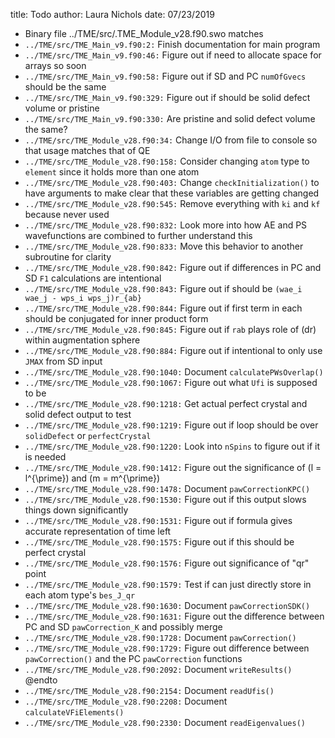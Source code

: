 title: Todo
author: Laura Nichols
date: 07/23/2019

* Binary file ../TME/src/.TME_Module_v28.f90.swo matches
* `../TME/src/TME_Main_v9.f90:2:` Finish documentation for main program
* `../TME/src/TME_Main_v9.f90:46:` Figure out if need to allocate space for arrays so soon
* `../TME/src/TME_Main_v9.f90:58:` Figure out if SD and PC `numOfGvecs` should be the same
* `../TME/src/TME_Main_v9.f90:329:` Figure out if should be solid defect volume or pristine
* `../TME/src/TME_Main_v9.f90:330:` Are pristine and solid defect volume the same?
* `../TME/src/TME_Module_v28.f90:34:` Change I/O from file to console so that usage matches that of QE
* `../TME/src/TME_Module_v28.f90:158:` Consider changing `atom` type to `element` since it holds more than one atom
* `../TME/src/TME_Module_v28.f90:403:` Change `checkInitialization()` to have arguments to make clear that these variables are getting changed
* `../TME/src/TME_Module_v28.f90:545:` Remove everything with `ki` and `kf` because never used
* `../TME/src/TME_Module_v28.f90:832:` Look more into how AE and PS wavefunctions are combined to further understand this
* `../TME/src/TME_Module_v28.f90:833:` Move this behavior to another subroutine for clarity
* `../TME/src/TME_Module_v28.f90:842:` Figure out if differences in PC and SD `F1` calculations are intentional
* `../TME/src/TME_Module_v28.f90:843:` Figure out if should be `(wae_i wae_j - wps_i wps_j)r_{ab}`
* `../TME/src/TME_Module_v28.f90:844:` Figure out if first term in each should be conjugated for inner product form
* `../TME/src/TME_Module_v28.f90:845:` Figure out if `rab` plays role of \(dr\) within augmentation sphere
* `../TME/src/TME_Module_v28.f90:884:` Figure out if intentional to only use `JMAX` from SD input
* `../TME/src/TME_Module_v28.f90:1040:` Document `calculatePWsOverlap()`
* `../TME/src/TME_Module_v28.f90:1067:` Figure out what `Ufi` is supposed to be
* `../TME/src/TME_Module_v28.f90:1218:` Get actual perfect crystal and solid defect output to test
* `../TME/src/TME_Module_v28.f90:1219:` Figure out if loop should be over `solidDefect` or `perfectCrystal`
* `../TME/src/TME_Module_v28.f90:1220:` Look into `nSpins` to figure out if it is needed
* `../TME/src/TME_Module_v28.f90:1412:` Figure out the significance of \(l = l^{\prime}\) and \(m = m^{\prime}\)
* `../TME/src/TME_Module_v28.f90:1478:` Document `pawCorrectionKPC()`
* `../TME/src/TME_Module_v28.f90:1530:` Figure out if this output slows things down significantly
* `../TME/src/TME_Module_v28.f90:1531:` Figure out if formula gives accurate representation of time left
* `../TME/src/TME_Module_v28.f90:1575:` Figure out if this should be perfect crystal
* `../TME/src/TME_Module_v28.f90:1576:` Figure out significance of "qr" point
* `../TME/src/TME_Module_v28.f90:1579:` Test if can just directly store in each atom type's `bes_J_qr`
* `../TME/src/TME_Module_v28.f90:1630:` Document `pawCorrectionSDK()`
* `../TME/src/TME_Module_v28.f90:1631:` Figure out the difference between PC and SD `pawCorrection_K` and possibly merge
* `../TME/src/TME_Module_v28.f90:1728:` Document `pawCorrection()`
* `../TME/src/TME_Module_v28.f90:1729:` Figure out difference between `pawCorrection()` and the PC `pawCorrection` functions
* `../TME/src/TME_Module_v28.f90:2092:` Document `writeResults()` @endto
* `../TME/src/TME_Module_v28.f90:2154:` Document `readUfis()`
* `../TME/src/TME_Module_v28.f90:2208:` Document `calculateVFiElements()`
* `../TME/src/TME_Module_v28.f90:2330:` Document `readEigenvalues()`
